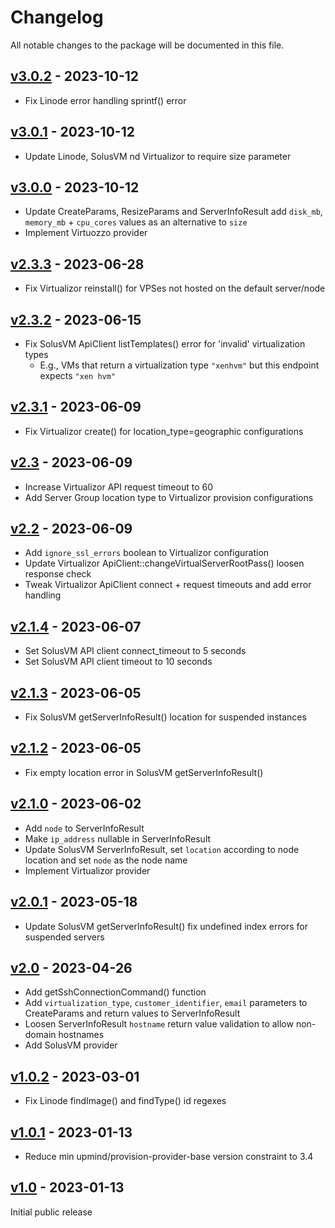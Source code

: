 # Changelog

All notable changes to the package will be documented in this file.

## [v3.0.2](https://github.com/upmind-automation/provision-provider-servers/releases/tag/v3.0.2) - 2023-10-12

- Fix Linode error handling sprintf() error

## [v3.0.1](https://github.com/upmind-automation/provision-provider-servers/releases/tag/v3.0.1) - 2023-10-12

- Update Linode, SolusVM nd Virtualizor to require size parameter

## [v3.0.0](https://github.com/upmind-automation/provision-provider-servers/releases/tag/v3.0.0) - 2023-10-12

- Update CreateParams, ResizeParams and ServerInfoResult add `disk_mb`, `memory_mb` + `cpu_cores` values as an alternative to `size`
- Implement Virtuozzo provider

## [v2.3.3](https://github.com/upmind-automation/provision-provider-servers/releases/tag/v2.3.3) - 2023-06-28

- Fix Virtualizor reinstall() for VPSes not hosted on the default server/node

## [v2.3.2](https://github.com/upmind-automation/provision-provider-servers/releases/tag/v2.3.2) - 2023-06-15

- Fix SolusVM ApiClient listTemplates() error for 'invalid' virtualization types
  - E.g., VMs that return a virtualization type `"xenhvm"` but this endpoint expects `"xen hvm"`

## [v2.3.1](https://github.com/upmind-automation/provision-provider-servers/releases/tag/v2.3.1) - 2023-06-09

- Fix Virtualizor create() for location_type=geographic configurations

## [v2.3](https://github.com/upmind-automation/provision-provider-servers/releases/tag/v2.3) - 2023-06-09

- Increase Virtualizor API request timeout to 60
- Add Server Group location type to Virtualizor provision configurations

## [v2.2](https://github.com/upmind-automation/provision-provider-servers/releases/tag/v2.2) - 2023-06-09

- Add `ignore_ssl_errors` boolean to Virtualizor configuration
- Update Virtualizor ApiClient::changeVirtualServerRootPass() loosen response check
- Tweak Virtualizor ApiClient connect + request timeouts and add error handling

## [v2.1.4](https://github.com/upmind-automation/provision-provider-servers/releases/tag/v2.1.4) - 2023-06-07

- Set SolusVM API client connect_timeout to 5 seconds
- Set SolusVM API client timeout to 10 seconds

## [v2.1.3](https://github.com/upmind-automation/provision-provider-servers/releases/tag/v2.1.3) - 2023-06-05

- Fix SolusVM getServerInfoResult() location for suspended instances

## [v2.1.2](https://github.com/upmind-automation/provision-provider-servers/releases/tag/v2.1.2) - 2023-06-05

- Fix empty location error in SolusVM getServerInfoResult()

## [v2.1.0](https://github.com/upmind-automation/provision-provider-servers/releases/tag/v2.1.0) - 2023-06-02

- Add `node` to ServerInfoResult
- Make `ip_address` nullable in ServerInfoResult
- Update SolusVM ServerInfoResult, set `location` according to node location and
  set `node` as the node name
- Implement Virtualizor provider

## [v2.0.1](https://github.com/upmind-automation/provision-provider-servers/releases/tag/v2.0.1) - 2023-05-18

- Update SolusVM getServerInfoResult() fix undefined index errors for suspended
  servers

## [v2.0](https://github.com/upmind-automation/provision-provider-servers/releases/tag/v2.0) - 2023-04-26

- Add getSshConnectionCommand() function
- Add `virtualization_type`, `customer_identifier`, `email` parameters to CreateParams
  and return values to ServerInfoResult
- Loosen ServerInfoResult `hostname` return value validation to allow non-domain
  hostnames
- Add SolusVM provider

## [v1.0.2](https://github.com/upmind-automation/provision-provider-servers/releases/tag/v1.0.2) - 2023-03-01

- Fix Linode findImage() and findType() id regexes

## [v1.0.1](https://github.com/upmind-automation/provision-provider-servers/releases/tag/v1.0.1) - 2023-01-13

- Reduce min upmind/provision-provider-base version constraint to 3.4

## [v1.0](https://github.com/upmind-automation/provision-provider-servers/releases/tag/v1.0) - 2023-01-13

Initial public release
